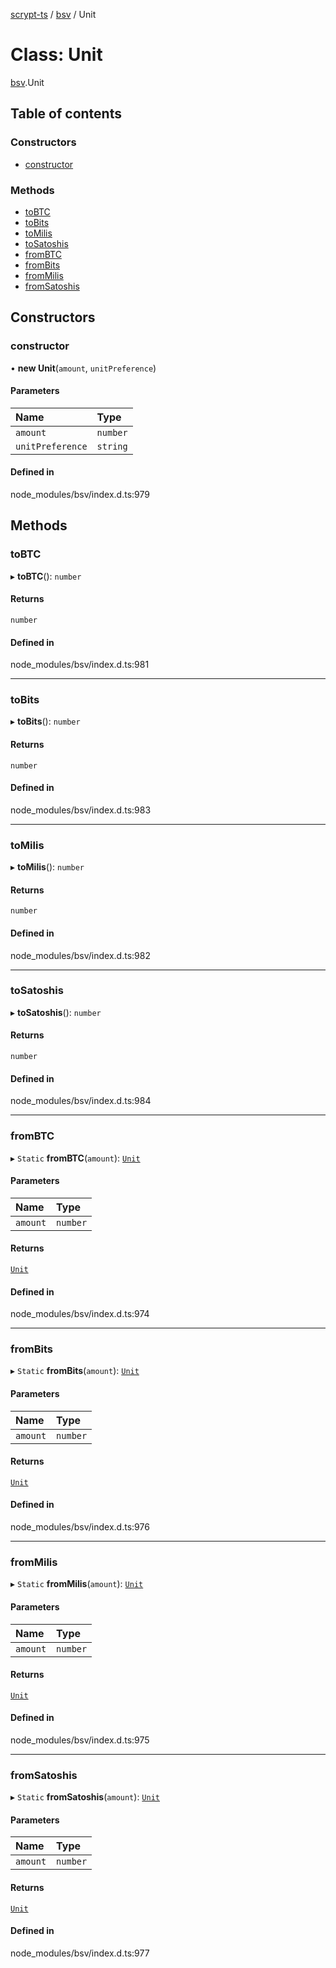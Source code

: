 [scrypt-ts](../README.md) / [bsv](../modules/bsv.md) / Unit

# Class: Unit

[bsv](../modules/bsv.md).Unit

## Table of contents

### Constructors

- [constructor](bsv.Unit.md#constructor)

### Methods

- [toBTC](bsv.Unit.md#tobtc)
- [toBits](bsv.Unit.md#tobits)
- [toMilis](bsv.Unit.md#tomilis)
- [toSatoshis](bsv.Unit.md#tosatoshis)
- [fromBTC](bsv.Unit.md#frombtc)
- [fromBits](bsv.Unit.md#frombits)
- [fromMilis](bsv.Unit.md#frommilis)
- [fromSatoshis](bsv.Unit.md#fromsatoshis)

## Constructors

### constructor

• **new Unit**(`amount`, `unitPreference`)

#### Parameters

| Name | Type |
| :------ | :------ |
| `amount` | `number` |
| `unitPreference` | `string` |

#### Defined in

node_modules/bsv/index.d.ts:979

## Methods

### toBTC

▸ **toBTC**(): `number`

#### Returns

`number`

#### Defined in

node_modules/bsv/index.d.ts:981

___

### toBits

▸ **toBits**(): `number`

#### Returns

`number`

#### Defined in

node_modules/bsv/index.d.ts:983

___

### toMilis

▸ **toMilis**(): `number`

#### Returns

`number`

#### Defined in

node_modules/bsv/index.d.ts:982

___

### toSatoshis

▸ **toSatoshis**(): `number`

#### Returns

`number`

#### Defined in

node_modules/bsv/index.d.ts:984

___

### fromBTC

▸ `Static` **fromBTC**(`amount`): [`Unit`](bsv.Unit.md)

#### Parameters

| Name | Type |
| :------ | :------ |
| `amount` | `number` |

#### Returns

[`Unit`](bsv.Unit.md)

#### Defined in

node_modules/bsv/index.d.ts:974

___

### fromBits

▸ `Static` **fromBits**(`amount`): [`Unit`](bsv.Unit.md)

#### Parameters

| Name | Type |
| :------ | :------ |
| `amount` | `number` |

#### Returns

[`Unit`](bsv.Unit.md)

#### Defined in

node_modules/bsv/index.d.ts:976

___

### fromMilis

▸ `Static` **fromMilis**(`amount`): [`Unit`](bsv.Unit.md)

#### Parameters

| Name | Type |
| :------ | :------ |
| `amount` | `number` |

#### Returns

[`Unit`](bsv.Unit.md)

#### Defined in

node_modules/bsv/index.d.ts:975

___

### fromSatoshis

▸ `Static` **fromSatoshis**(`amount`): [`Unit`](bsv.Unit.md)

#### Parameters

| Name | Type |
| :------ | :------ |
| `amount` | `number` |

#### Returns

[`Unit`](bsv.Unit.md)

#### Defined in

node_modules/bsv/index.d.ts:977
